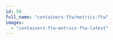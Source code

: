 ```yaml
---
id: 58
full_name: "containers-ftw/metrics-ftw"
images: 
  - "containers-ftw-metrics-ftw-latest"
---
```

